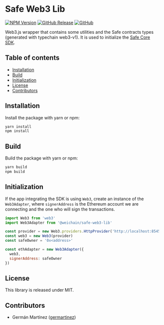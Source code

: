 # Safe Web3 Lib

[![NPM Version](https://badge.fury.io/js/%40gnosis.pm%2Fsafe-web3-lib.svg)](https://badge.fury.io/js/%40gnosis.pm%2Fsafe-web3-lib)
[![GitHub Release](https://img.shields.io/github/release/safe-global/safe-core-sdk.svg?style=flat)](https://github.com/safe-global/safe-core-sdk/releases)
[![GitHub](https://img.shields.io/github/license/safe-global/safe-core-sdk)](https://github.com/safe-global/safe-core-sdk/blob/main/LICENSE.md)

Web3.js wrapper that contains some utilities and the Safe contracts types (generated with typechain web3-v1). It is used to initialize the [Safe Core SDK](https://github.com/safe-global/safe-core-sdk/tree/main/packages/safe-core-sdk).

## Table of contents

- [Installation](#installation)
- [Build](#build)
- [Initialization](#initialization)
- [License](#license)
- [Contributors](#contributors)

## <a name="installation">Installation</a>

Install the package with yarn or npm:

```bash
yarn install
npm install
```

## <a name="build">Build</a>

Build the package with yarn or npm:

```bash
yarn build
npm build
```

## <a name="initialization">Initialization</a>

If the app integrating the SDK is using `Web3`, create an instance of the `Web3Adapter`, where `signerAddress` is the Ethereum account we are connecting and the one who will sign the transactions.

```js
import Web3 from 'web3'
import Web3Adapter from '@weichain/safe-web3-lib'

const provider = new Web3.providers.HttpProvider('http://localhost:8545')
const web3 = new Web3(provider)
const safeOwner = '0x<address>'

const ethAdapter = new Web3Adapter({
  web3,
  signerAddress: safeOwner
})
```

## <a name="license">License</a>

This library is released under MIT.

## <a name="contributors">Contributors</a>

- Germán Martínez ([germartinez](https://github.com/germartinez))
